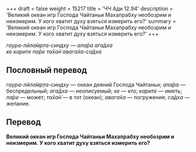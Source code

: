 +++
draft = false
weight = 15217
title = 'ЧЧ Ади 12.94'
description = 'Великий океан игр Господа Чайтаньи Махапрабху необозрим и неизмерим. У кого хватит духу взяться измерить его?'
summary = 'Великий океан игр Господа Чайтаньи Махапрабху необозрим и неизмерим. У кого хватит духу взяться измерить его?'
+++

_гаура-лӣла̄мр̣та-синдху — апа̄ра ага̄дха  
ке карите па̄ре та̄ха̄н̇ авага̄ха-са̄дха_

## Пословный перевод

_гаура_\-_лӣла̄мр̣та_\-_синдху_ — океан деяний Господа Чайтаньи; _апа̄ра_ — беспредельный; _ага̄дха_ — неописуемый; _ке_ — кто; _карите_ — иметь; _па̄ре_ — может; _та̄ха̄н̇_ — в тот (океан); _авага̄ха_ — погружения; _са̄дха_ — желание.

## Перевод

**Великий океан игр Господа Чайтаньи Махапрабху необозрим и неизмерим. У кого хватит духу взяться измерить его?**
